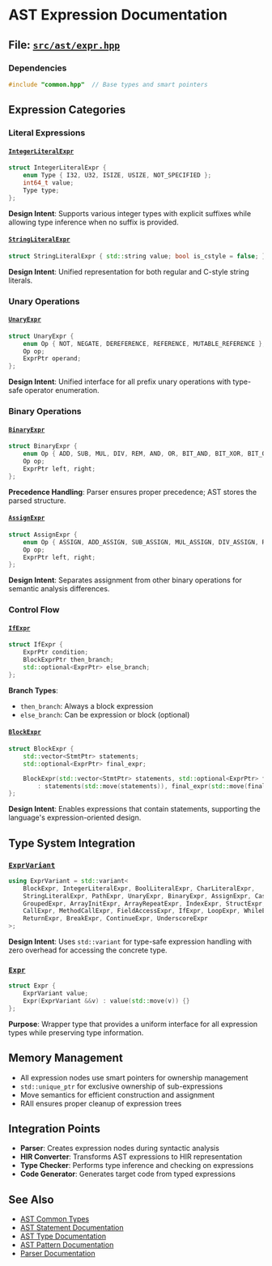 # AST Expression Documentation

## File: [`src/ast/expr.hpp`](../../../src/ast/expr.hpp)

### Dependencies

```cpp
#include "common.hpp"  // Base types and smart pointers
```

## Expression Categories

### Literal Expressions

#### [`IntegerLiteralExpr`](../../../src/ast/expr.hpp:16)

```cpp
struct IntegerLiteralExpr {
    enum Type { I32, U32, ISIZE, USIZE, NOT_SPECIFIED };
    int64_t value;
    Type type;
};
```

**Design Intent**: Supports various integer types with explicit suffixes while allowing type inference when no suffix is provided.

#### [`StringLiteralExpr`](../../../src/ast/expr.hpp:24)

```cpp
struct StringLiteralExpr { std::string value; bool is_cstyle = false; };
```

**Design Intent**: Unified representation for both regular and C-style string literals.

### Unary Operations

#### [`UnaryExpr`](../../../src/ast/expr.hpp:30)

```cpp
struct UnaryExpr {
    enum Op { NOT, NEGATE, DEREFERENCE, REFERENCE, MUTABLE_REFERENCE };
    Op op;
    ExprPtr operand;
};
```

**Design Intent**: Unified interface for all prefix unary operations with type-safe operator enumeration.

### Binary Operations

#### [`BinaryExpr`](../../../src/ast/expr.hpp:36)

```cpp
struct BinaryExpr {
    enum Op { ADD, SUB, MUL, DIV, REM, AND, OR, BIT_AND, BIT_XOR, BIT_OR, SHL, SHR, EQ, NE, LT, GT, LE, GE };
    Op op;
    ExprPtr left, right;
};
```

**Precedence Handling**: Parser ensures proper precedence; AST stores the parsed structure.

#### [`AssignExpr`](../../../src/ast/expr.hpp:42)

```cpp
struct AssignExpr {
    enum Op { ASSIGN, ADD_ASSIGN, SUB_ASSIGN, MUL_ASSIGN, DIV_ASSIGN, REM_ASSIGN, XOR_ASSIGN, BIT_OR_ASSIGN, BIT_AND_ASSIGN, SHL_ASSIGN, SHR_ASSIGN };
    Op op;
    ExprPtr left, right;
};
```

**Design Intent**: Separates assignment from other binary operations for semantic analysis differences.

### Control Flow

#### [`IfExpr`](../../../src/ast/expr.hpp:63)

```cpp
struct IfExpr {
    ExprPtr condition;
    BlockExprPtr then_branch;
    std::optional<ExprPtr> else_branch;
};
```

**Branch Types**:
- `then_branch`: Always a block expression
- `else_branch`: Can be expression or block (optional)

#### [`BlockExpr`](../../../src/ast/expr.hpp:7)

```cpp
struct BlockExpr {
    std::vector<StmtPtr> statements;
    std::optional<ExprPtr> final_expr;

    BlockExpr(std::vector<StmtPtr> statements, std::optional<ExprPtr> final_expr)
        : statements(std::move(statements)), final_expr(std::move(final_expr)) {}
};
```

**Design Intent**: Enables expressions that contain statements, supporting the language's expression-oriented design.

## Type System Integration

### [`ExprVariant`](../../../src/ast/expr.hpp:75)

```cpp
using ExprVariant = std::variant<
    BlockExpr, IntegerLiteralExpr, BoolLiteralExpr, CharLiteralExpr,
    StringLiteralExpr, PathExpr, UnaryExpr, BinaryExpr, AssignExpr, CastExpr,
    GroupedExpr, ArrayInitExpr, ArrayRepeatExpr, IndexExpr, StructExpr,
    CallExpr, MethodCallExpr, FieldAccessExpr, IfExpr, LoopExpr, WhileExpr,
    ReturnExpr, BreakExpr, ContinueExpr, UnderscoreExpr
>;
```

**Design Intent**: Uses `std::variant` for type-safe expression handling with zero overhead for accessing the concrete type.

### [`Expr`](../../../src/ast/expr.hpp:84)

```cpp
struct Expr {
    ExprVariant value;
    Expr(ExprVariant &&v) : value(std::move(v)) {}
};
```

**Purpose**: Wrapper type that provides a uniform interface for all expression types while preserving type information.

## Memory Management

- All expression nodes use smart pointers for ownership management
- `std::unique_ptr` for exclusive ownership of sub-expressions
- Move semantics for efficient construction and assignment
- RAII ensures proper cleanup of expression trees

## Integration Points

- **Parser**: Creates expression nodes during syntactic analysis
- **HIR Converter**: Transforms AST expressions to HIR representation
- **Type Checker**: Performs type inference and checking on expressions
- **Code Generator**: Generates target code from typed expressions

## See Also

- [AST Common Types](common.md)
- [AST Statement Documentation](stmt.md)
- [AST Type Documentation](type.md)
- [AST Pattern Documentation](pattern.md)
- [Parser Documentation](../parser/README.md)